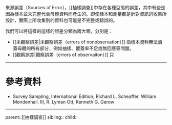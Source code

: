來源誤差（Sources of Error），[[抽樣調查]]中存在各種型態的誤差，其中有些是因為樣本並未完整代表母體資料而產生的。即使樣本和測量都是針對資訊的收集所設計，實際上所收集到的資料也可能是不完整或錯誤的。

我們可以將這樣的這樣的誤差分類為兩大類，分別是：
- [[未觀察誤差|未觀察誤差（errors of nonobservation）]]
指樣本資料無法涵蓋母體的所有部分，例如抽樣、覆蓋率不足或無回應等問題。
- [[觀察誤差|觀察誤差（errors of observaiton）]]
只

- - -
# 參考資料
- Survey Sampling, International Edition; Richard L. Scheaffer, William Mendenhall. III, R. Lyman Ott, Kenneth G. Gerow
- - -
parent::[[抽樣調查]]
sibling::
child::